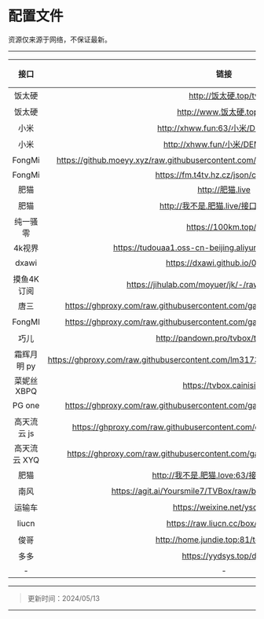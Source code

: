 # **配置文件**

资源仅来源于网络，不保证最新。

---

| 接口 | 链接 | 状态 |
| :----: | :----: | :----: |
| 饭太硬 | http://饭太硬.top/tv | 🟢 |
| 饭太硬 | http://www.饭太硬.top/tv/ | 🟢 |
| 小米 | http://xhww.fun:63/小米/DEMO.json | 🟢 |
| 小米 | http://xhww.fun/小米/DEMO.json | 🟢 |
| FongMi | https://github.moeyy.xyz/raw.githubusercontent.com/gaotianliuyun/gao/master/0827.json | 🟢 |
| FongMi | https://fm.t4tv.hz.cz/json/config.json | 🔴 |
| 肥猫 | http://肥猫.live | 🟢 |
| 肥猫 | http://我不是.肥猫.live/接口禁止贩卖 | 🟢 |
| 纯一骚零 | https://100km.top/0 | 🟢 |
| 4k视界 | https://tudouaa1.oss-cn-beijing.aliyuncs.com/api/apix.json | 🔴 |
| dxawi | https://dxawi.github.io/0/0.json | 🟢 |
| 摸鱼4K订阅 | https://jihulab.com/moyuer/jk/-/raw/main/moyu.json | 🟢 |
| 唐三 | https://ghproxy.com/raw.githubusercontent.com/gaotianliuyun/gao/master/0828.json | 🟢 |
| FongMI | https://ghproxy.com/raw.githubusercontent.com/gaotianliuyun/gao/master/0827.json | 🟢 |
| 巧儿 | http://pandown.pro/tvbox/tvbox.json | 🟢 |
| 霜辉月明 py | https://ghproxy.com/raw.githubusercontent.com/lm317379829/PyramidStore/pyramid/py.json | 🟢 |
| 菜妮丝 XBPQ | https://tvbox.cainisi.cf | 🟢 |
| PG one | https://ghproxy.com/raw.githubusercontent.com/gaotianliuyun/gao/master/0825.json | 🟢 |
| 高天流云 js | https://ghproxy.com/raw.githubusercontent.com/gaotianliuyun/gao/master/js.json | 🟢 |
| 高天流云 XYQ | https://ghproxy.com/raw.githubusercontent.com/gaotianliuyun/gao/master/XYQ.json | 🟢 |
| 肥猫 | http://我不是.肥猫.love:63/接口禁止贩卖 | 🟢 |
| 南风 | https://agit.ai/Yoursmile7/TVBox/raw/branch/master/XC.json | 🟢 |
| 运输车 | https://weixine.net/ysc.json | 🟢 |
| liucn | https://raw.liucn.cc/box/m.json | 🟢 |
| 俊哥 | http://home.jundie.top:81/top98.json | 🟢 |
| 多多 | https://yydsys.top/duo | 🟢 |
| - | - | - |
 

---
> 更新时间：2024/05/13
---

<!-- 🟢🔴🟡 -->
